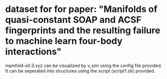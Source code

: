 # dataset for for paper: "Manifolds of quasi-constant SOAP and ACSF fingerprints and the resulting failure to machine learn four-body interactions" 


manifold-s0.3.xyz can be visualized by v_sim using the config file provided. It can be seperated into structures using the script (script1.sh) provided. 
